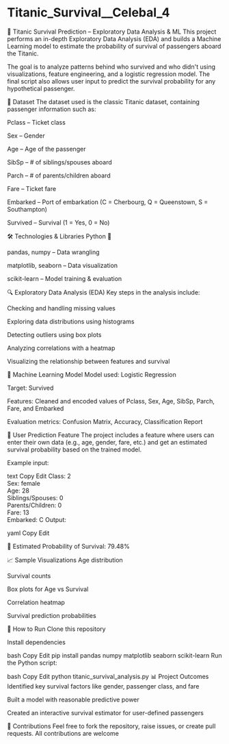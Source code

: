 # Titanic_Survival__Celebal_4

🚢 Titanic Survival Prediction – Exploratory Data Analysis & ML
This project performs an in-depth Exploratory Data Analysis (EDA) and builds a Machine Learning model to estimate the probability of survival of passengers aboard the Titanic.

The goal is to analyze patterns behind who survived and who didn't using visualizations, feature engineering, and a logistic regression model. The final script also allows user input to predict the survival probability for any hypothetical passenger.

📁 Dataset
The dataset used is the classic Titanic dataset, containing passenger information such as:

Pclass – Ticket class

Sex – Gender

Age – Age of the passenger

SibSp – # of siblings/spouses aboard

Parch – # of parents/children aboard

Fare – Ticket fare

Embarked – Port of embarkation (C = Cherbourg, Q = Queenstown, S = Southampton)

Survived – Survival (1 = Yes, 0 = No)

🛠️ Technologies & Libraries
Python 🐍

pandas, numpy – Data wrangling

matplotlib, seaborn – Data visualization

scikit-learn – Model training & evaluation

🔍 Exploratory Data Analysis (EDA)
Key steps in the analysis include:

Checking and handling missing values

Exploring data distributions using histograms

Detecting outliers using box plots

Analyzing correlations with a heatmap

Visualizing the relationship between features and survival

🧠 Machine Learning Model
Model used: Logistic Regression

Target: Survived

Features: Cleaned and encoded values of Pclass, Sex, Age, SibSp, Parch, Fare, and Embarked

Evaluation metrics: Confusion Matrix, Accuracy, Classification Report

🧮 User Prediction Feature
The project includes a feature where users can enter their own data (e.g., age, gender, fare, etc.) and get an estimated survival probability based on the trained model.

Example input:

text
Copy
Edit
Class: 2  
Sex: female  
Age: 28  
Siblings/Spouses: 0  
Parents/Children: 0  
Fare: 13  
Embarked: C
Output:

yaml
Copy
Edit




🧮 Estimated Probability of Survival: 79.48%





📈 Sample Visualizations
Age distribution

Survival counts

Box plots for Age vs Survival

Correlation heatmap

Survival prediction probabilities

📂 How to Run
Clone this repository

Install dependencies

bash
Copy
Edit
pip install pandas numpy matplotlib seaborn scikit-learn
Run the Python script:

bash
Copy
Edit
python titanic_survival_analysis.py
📊 Project Outcomes
Identified key survival factors like gender, passenger class, and fare

Built a model with reasonable predictive power

Created an interactive survival estimator for user-defined passengers

🙌 Contributions
Feel free to fork the repository, raise issues, or create pull requests. All contributions are welcome

